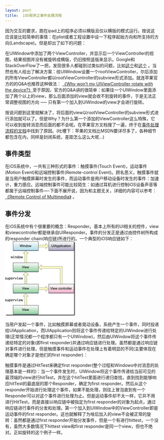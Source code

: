 ```yaml
---
layout: post
title:  iOS程序之事件处理流程
---
```


因为交互的要求，跑在ipad上的程序必须以横版且仅以横版的模式运行。按说这应该是比较简单的事情：在plist或者工程设置中设一下程序起始方向和所支持的方向(Landscape)。但是却出了如下的问题：

在UIWindow中添加了两个ViewController，并显示后一个ViewController的视图，结果视图并没有被旋转成横版，仍旧按照竖版来显示。Google和StackOverFlow了一把，发现很多人都碰到过类似的问题，比如[这个][1]和[这个][2] 。当然也有人给出了解决方案：给UIWindow设置一个rootViewController，尔后添加的所有ViewController都以rootViewController的subview形式添加。就连苹果官方的的Q&A也推荐这种做法：   [《Why won’t my UIViewController rotate with the device?》][3]至于原因，官方的Q&A讲的很简单：如果往一个UIWindow里面添加了两个以上的view，那么后面添加的view就会收不到旋转的事件，于是无法正常调整视图的方向 —– 只有第一个加入到UIWindow的view才会进行旋转。

按说问题到这里就解决了，将后面的view以rootViewController的subview形式进行添加就可以了。但是Why？为什么第一个添加的ViewController这么特殊，它可以收到旋转消息而后面的都不会呢。在苹果官方文档搜了一遍，终于在[事件处理流程的文档][4]中找到了原因。(吐槽下：苹果的文档比MSDN要详尽多了，各种细节都包含在内，同样是封闭系统，差距怎么这么大呢…)

## 事件类型

在iOS系统中，一共有三种形式的事件：触摸事件(Touch Event)，运动事件(Motion Event)和远端控制事件(Remote-control Event)。顾名思义，触摸事件就是当用户触摸屏幕时发生的事件，而运动事件是用户移动设备时发生的事件：加速计，重力感应。远端控制事件可能比较陌生：如通过耳机进行控制iOS设备声音等都属于远端控制事件—-下面不展开说，因为和主题无关，详细的内容可以参考： [《Remote Control of Multimedia》][5] 。

## 事件分发

在iOS系统中有个很重要的概念：Responder。基本上所有的UI相关的控件，view和viewcontroller都是继承自UIResponder。事件的分发正是通过由控件树所构成的responder chain(响应链)所进行的。一个典型的iOS响应链如下：
![此处输入图片的描述][6]
                                             

当用户发起一个事件，比如触摸屏幕或者晃动设备，系统产生一个事件，同时投递给UIApplication，而UIApplication则将这个事件传递给特定的UIWindow进行处理(正常情况都一个程序都只有一个UIWindow)，然后由UIWindow将这个事件传递给特定的对象(即first responder)并通过响应链进行处理。虽然都是通过响应链对事件进行处理，但是触摸事件和运动事件在处理上有着明显的不同(主要体现在确定哪个对象才是他们的first responder)：

触摸事件是通过HitTest来确定first responder(整个过程和Windows中对消息的处理基本是一样的)：当一个事件发生时，UIWindow将这个事件传递给当前可见的最顶端的view进行hitTest，并在这个hitTest里面进行递归查找，直到找到能够响应hitTest的最底层的那个Responder，确定为first responder。然后从这个responder开始进行处理这个事件，如果不能处理，则往上冒泡直到有一个Responder可以对这个事件进行处理为止。但是运动事件却不太一样，它并不用进行HitTest，而是直接以响应链中被指定为first responder的对象为起点，通过响应链进行事件的分发和处理。第一个加入到UIWindow中的ViewController即是运动事件的first responder。这也就解释了为啥后加入的view不会被正常的旋转：虽然都是通过first responder开始分发事件，但是一个有进行hittest，一个没有，虽然大多数情况下hittest view和first responder是同一个view，但也不绝对。正如旋转的这个例子一样。


  [1]: http://stackoverflow.com/questions/1632117/iphone-in-landscape-only-after-first-addsubview-uitableviewcontroller-doesnt
  [2]: http://stackoverflow.com/questions/2508630/orientation-in-a-uiview-added-to-a-uiwindow
  [3]: https://developer.apple.com/library/ios/qa/qa1688/_index.html
  [4]: https://developer.apple.com/library/ios/documentation/EventHandling/Conceptual/EventHandlingiPhoneOS/Introduction/Introduction.html
  [5]: https://developer.apple.com/library/ios/documentation/EventHandling/Conceptual/EventHandlingiPhoneOS/RemoteControl/RemoteControl.html#//apple_ref/doc/uid/TP40009541-CH7-SW1
  [6]: /images/ios_event.jpg